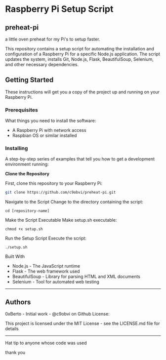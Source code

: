 # Raspberry Pi Setup Script
## preheat-pi
a little oven preheat for my Pi's to setup faster. 

This repository contains a setup script for automating the installation and configuration of a Raspberry Pi for a specific Node.js application. The script updates the system, installs Git, Node.js, Flask, BeautifulSoup, Selenium, and other necessary dependencies.

## Getting Started

These instructions will get you a copy of the project up and running on your Raspberry Pi.

### Prerequisites

What things you need to install the software:

- A Raspberry Pi with network access
- Raspbian OS or similar installed

### Installing

A step-by-step series of examples that tell you how to get a development environment running:

**Clone the Repository**

   First, clone this repository to your Raspberry Pi:

   ```bash
   git clone https://github.com/c9obvi/preheat-pi.git
   ```
Navigate to the Script
Change to the directory containing the script:
```
cd [repository-name]

```
Make the Script Executable
Make setup.sh executable:
```
chmod +x setup.sh

```

Run the Setup Script
Execute the script:

```
./setup.sh

```

Built With

- Node.js - The JavaScript runtime
- Flask - The web framework used
- BeautifulSoup - Library for parsing HTML and XML documents
- Selenium - Tool for automated web testing
---
Authors
---
0xBerto - Initial work - @c9obvi on Github
License:

This project is licensed under the MIT License - see the LICENSE.md file for details

---

Hat tip to anyone whose code was used

thank you
